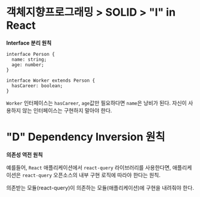 # 객체지향프로그래밍 > SOLID > "I" in React
**Interface 분리 원칙**

```
interface Person {
  name: string;
  age: number;
}

interface Worker extends Person {
  hasCareer: boolean;
}
```

`Worker` 인터페이스는 `hasCareer`, `age`값만 필요하다면 `name`은 낭비가 된다. 
자신이 사용하지 않는 인터페이스는 구현하지 말아야 한다.

# "D" Dependency Inversion 원칙
**의존성 역전 원칙**

예를들어, `React` 애플리케이션에서 `react-query` 라이브러리를 사용한다면, 애플리케이션은 `react-query` 오픈소스의 내부 구현 로직에 따라야 한다는 원칙.

의존받는 모듈(react-query)이 의존하는 모듈(애플리케이션)에 구현을 내려줘야 한다. 
